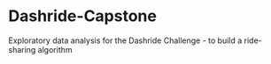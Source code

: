 # Dashride-Capstone
Exploratory data analysis for the Dashride Challenge - to build a ride-sharing algorithm 
